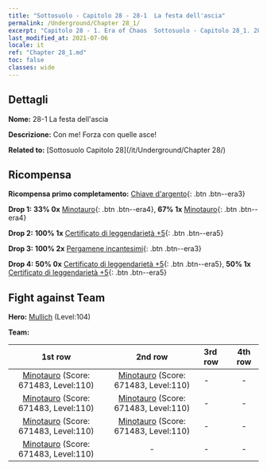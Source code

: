 ```yaml
---
title: "Sottosuolo - Capitolo 28 - 28-1  La festa dell'ascia"
permalink: /Underground/Chapter 28_1/
excerpt: "Capitolo 28 - 1. Era of Chaos  Sottosuolo - Capitolo 28_1. 28-1  La festa dell'ascia"
last_modified_at: 2021-07-06
locale: it
ref: "Chapter 28_1.md"
toc: false
classes: wide
---
```


## Dettagli

 **Nome:** 28-1  La festa dell'ascia

 **Descrizione:**       Con me! Forza con quelle asce!

 **Related to:** [Sottosuolo Capitolo 28](/it/Underground/Chapter 28/)

## Ricompensa

 **Ricompensa primo completamento:** [Chiave d'argento](/ItemsIT/con_693/){: .btn .btn--era3}

 **Drop 1:** **33% 0x** [Minotauro](/ItemsIT/unt_248/){: .btn .btn--era4}, **67% 1x** [Minotauro](/ItemsIT/unt_248/){: .btn .btn--era4}

 **Drop 2:** **100% 1x** [Certificato di leggendarietà +5](/ItemsIT/mat_102/){: .btn .btn--era5}

 **Drop 3:** **100% 2x** [Pergamene incantesimi](/ItemsIT/con_694/){: .btn .btn--era3}

 **Drop 4:** **50% 0x** [Certificato di leggendarietà +5](/ItemsIT/mat_102/){: .btn .btn--era5}, **50% 1x** [Certificato di leggendarietà +5](/ItemsIT/mat_102/){: .btn .btn--era5}


## Fight against Team
 **Hero:** [Mullich](/it/heroes/Mullich/) (Level:104)

 **Team:**


  | 1st row | 2nd row | 3rd row | 4th row |
  |:----:|:----:|:----|:----:|
  | [Minotauro](/it/units/Minotaur/) (Score: 671483, Level:110)  | [Minotauro](/it/units/Minotaur/) (Score: 671483, Level:110)  | - | - |
  | [Minotauro](/it/units/Minotaur/) (Score: 671483, Level:110)  | [Minotauro](/it/units/Minotaur/) (Score: 671483, Level:110)  | - | - |
  | [Minotauro](/it/units/Minotaur/) (Score: 671483, Level:110)  | [Minotauro](/it/units/Minotaur/) (Score: 671483, Level:110)  | - | - |
  | [Minotauro](/it/units/Minotaur/) (Score: 671483, Level:110)  | - | - | - |


